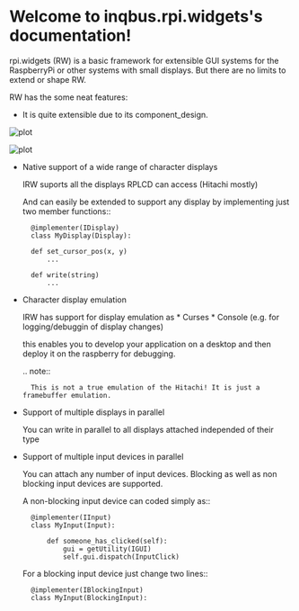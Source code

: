 Welcome to inqbus.rpi.widgets's documentation!
==============================================

rpi.widgets (RW) is a basic framework for extensible GUI systems for the RaspberryPi or other systems with small displays.
But there are no limits to extend or shape RW.

RW has the some neat features:

 * It is quite extensible due to its component_design.
    

![plot](../master/doc/source/diagram_input.png)

![plot](../master/doc/source/diagram_output.png)


 * Native support of a wide range of character displays

     IRW suports all the displays RPLCD can access (Hitachi mostly)

     And can easily be extended to support any display by implementing just two member functions::

         @implementer(IDisplay)
         class MyDisplay(Display):

         def set_cursor_pos(x, y)
             ...

         def write(string)
             ...

 * Character display emulation

     IRW has support for display emulation as
         * Curses
         * Console (e.g. for logging/debuggin of display changes)

     this enables you to develop your application on a desktop and then deploy it on the raspberry for debugging.

     .. note::

         This is not a true emulation of the Hitachi! It is just a framebuffer emulation.

 * Support of multiple displays in parallel

     You can write in parallel to all displays attached independed of their type

 * Support of multiple input devices in parallel

     You can attach any number of input devices.
     Blocking as well as non blocking input devices are supported.

     A non-blocking input device can coded simply as::

         @implementer(IInput)
         class MyInput(Input):

             def someone_has_clicked(self):
                 gui = getUtility(IGUI)
                 self.gui.dispatch(InputClick)

     For a blocking input device just change two lines::

         @implementer(IBlockingInput)
         class MyInput(BlockingInput):
